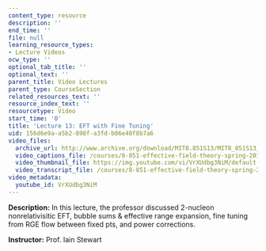 ```yaml
---
content_type: resource
description: ''
end_time: ''
file: null
learning_resource_types:
- Lecture Videos
ocw_type: ''
optional_tab_title: ''
optional_text: ''
parent_title: Video Lectures
parent_type: CourseSection
related_resources_text: ''
resource_index_text: ''
resourcetype: Video
start_time: '0'
title: 'Lecture 13: EFT with Fine Tuning'
uid: 156d6e9a-a5b2-898f-a3fd-b06e40f8b7a6
video_files:
  archive_url: http://www.archive.org/download/MIT8.851S13/MIT8_851S13_lec13_300k.mp4
  video_captions_file: /courses/8-851-effective-field-theory-spring-2013/dd2bed0617685114b074d9ff20aba50b_VrXUdbg3NiM.vtt
  video_thumbnail_file: https://img.youtube.com/vi/VrXUdbg3NiM/default.jpg
  video_transcript_file: /courses/8-851-effective-field-theory-spring-2013/8c23c761f8137dd2e1c65bfc6eda3186_VrXUdbg3NiM.pdf
video_metadata:
  youtube_id: VrXUdbg3NiM
---
```


**Description:** In this lecture, the professor discussed 2-nucleon nonrelativisitic EFT, bubble sums & effective range expansion, fine tuning from RGE flow between fixed pts, and power corrections.

**Instructor:** Prof. Iain Stewart



